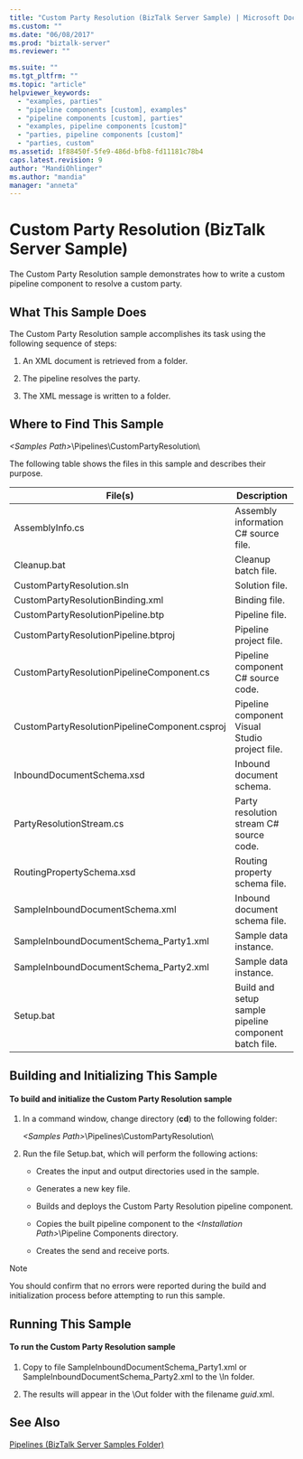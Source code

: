 ```yaml
---
title: "Custom Party Resolution (BizTalk Server Sample) | Microsoft Docs"
ms.custom: ""
ms.date: "06/08/2017"
ms.prod: "biztalk-server"
ms.reviewer: ""

ms.suite: ""
ms.tgt_pltfrm: ""
ms.topic: "article"
helpviewer_keywords: 
  - "examples, parties"
  - "pipeline components [custom], examples"
  - "pipeline components [custom], parties"
  - "examples, pipeline components [custom]"
  - "parties, pipeline components [custom]"
  - "parties, custom"
ms.assetid: 1f88450f-5fe9-486d-bfb8-fd11181c78b4
caps.latest.revision: 9
author: "MandiOhlinger"
ms.author: "mandia"
manager: "anneta"
---
```

# Custom Party Resolution (BizTalk Server Sample)
The Custom Party Resolution sample demonstrates how to write a custom pipeline component to resolve a custom party.  
  
## What This Sample Does  
 The Custom Party Resolution sample accomplishes its task using the following sequence of steps:  
  
1.  An XML document is retrieved from a folder.  
  
2.  The pipeline resolves the party.  
  
3.  The XML message is written to a folder.  
  
## Where to Find This Sample  
 *\<Samples Path>*\Pipelines\CustomPartyResolution\  
  
 The following table shows the files in this sample and describes their purpose.  
  
|File(s)|Description|  
|---------------|-----------------|  
|AssemblyInfo.cs|Assembly information C# source file.|  
|Cleanup.bat|Cleanup batch file.|  
|CustomPartyResolution.sln|Solution file.|  
|CustomPartyResolutionBinding.xml|Binding file.|  
|CustomPartyResolutionPipeline.btp|Pipeline file.|  
|CustomPartyResolutionPipeline.btproj|Pipeline project file.|  
|CustomPartyResolutionPipelineComponent.cs|Pipeline component C# source code.|  
|CustomPartyResolutionPipelineComponent.csproj|Pipeline component Visual Studio project file.|  
|InboundDocumentSchema.xsd|Inbound document schema.|  
|PartyResolutionStream.cs|Party resolution stream C# source code.|  
|RoutingPropertySchema.xsd|Routing property schema file.|  
|SampleInboundDocumentSchema.xml|Inbound document schema file.|  
|SampleInboundDocumentSchema_Party1.xml|Sample data instance.|  
|SampleInboundDocumentSchema_Party2.xml|Sample data instance.|  
|Setup.bat|Build and setup sample pipeline component batch file.|  
  
## Building and Initializing This Sample  
  
#### To build and initialize the Custom Party Resolution sample  
  
1.  In a command window, change directory (**cd**) to the following folder:  
  
     *\<Samples Path>*\Pipelines\CustomPartyResolution\  
  
2.  Run the file Setup.bat, which will perform the following actions:  
  
    -   Creates the input and output directories used in the sample.  
  
    -   Generates a new key file.  
  
    -   Builds and deploys the Custom Party Resolution pipeline component.  
  
    -   Copies the built pipeline component to the *\<Installation Path>*\Pipeline Components directory.  
  
    -   Creates the send and receive ports.  
  
> [!NOTE]
>  You should confirm that no errors were reported during the build and initialization process before attempting to run this sample.  
  
## Running This Sample  
  
#### To run the Custom Party Resolution sample  
  
1.  Copy to file SampleInboundDocumentSchema_Party1.xml or SampleInboundDocumentSchema_Party2.xml to the \In folder.  
  
2.  The results will appear in the \Out folder with the filename *guid*.xml.  
  
## See Also  
 [Pipelines (BizTalk Server Samples Folder)](../core/pipelines-biztalk-server-samples-folder.md)
